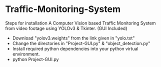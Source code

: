 # Traffic-Monitoring-System
<h>Steps for installation<h>
A Computer Vision based Traffic Monitoring System from video footage using YOLOv3 &amp; Tkinter. (GUI Included)
  <ul>
    <li>Download "yolov3.weights" from the link given in "yolo.txt"</li>
    <li>Change the directories in "Project-GUI.py" & "object_detection.py"</li>
    <li>Install required python dependencies into your python virtual environment.</li>
    <li>python Project-GUI.py</li>
</ul>
